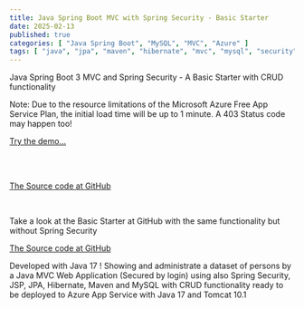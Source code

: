 ```yaml
---
title: Java Spring Boot MVC with Spring Security - Basic Starter
date: 2025-02-13
published: true
categories: [ "Java Spring Boot", "MySQL", "MVC", "Azure" ]
tags: [ "java", "jpa", "maven", "hibernate", "mvc", "mysql", "security", "mvc", "azure" ]
---
```


Java Spring Boot 3 MVC and Spring Security - A Basic Starter with CRUD functionality

<p>Note: Due to the resource limitations of the Microsoft Azure Free App Service Plan, the initial load time will be up to 1 minute. A 403 Status code may happen too!</p>

<a href="https://pso-mvc-secure-start.azurewebsites.net" target="_blank" title="Java Spring Boot 3 Security - Basic Starter">Try the demo...</a>
  
<br /><br />

<a href="https://github.com/persteenolsen/spring-boot-3-mvc-security-starter-one" target="_blank">The Source code at GitHub</a>
 
<br />

Take a look at the Basic Starter at GitHub with the same functionality but without Spring Security  


<a href="https://github.com/persteenolsen/spring-boot-3-mvc-starter-one" target="_blank">The Source code at GitHub</a>

Developed with Java 17 ! Showing and administrate a dataset of persons by a Java MVC Web Application (Secured by login) using also Spring Security, JSP, JPA, Hibernate, Maven and MySQL with CRUD functionality ready to be deployed to Azure App Service with Java 17 and Tomcat 10.1





